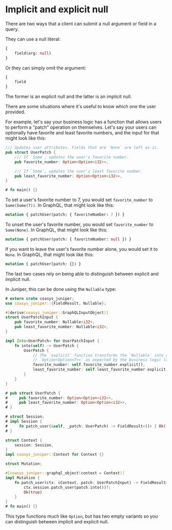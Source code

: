 # Implicit and explicit null

There are two ways that a client can submit a null argument or field in a query.

They can use a null literal:

```graphql
{
    field(arg: null)
}
```

Or they can simply omit the argument:

```graphql
{
    field
}
```

The former is an explicit null and the latter is an implicit null.

There are some situations where it's useful to know which one the user provided.

For example, let's say your business logic has a function that allows users to
perform a "patch" operation on themselves. Let's say your users can optionally
have favorite and least favorite numbers, and the input for that might look
like this:

```rust
/// Updates user attributes. Fields that are `None` are left as-is.
pub struct UserPatch {
    /// If `Some`, updates the user's favorite number.
    pub favorite_number: Option<Option<i32>>,

    /// If `Some`, updates the user's least favorite number.
    pub least_favorite_number: Option<Option<i32>>,
}

# fn main() {}
```

To set a user's favorite number to 7, you would set `favorite_number` to
`Some(Some(7))`. In GraphQL, that might look like this:

```graphql
mutation { patchUser(patch: { favoriteNumber: 7 }) }
```

To unset the user's favorite number, you would set `favorite_number` to
`Some(None)`. In GraphQL, that might look like this:

```graphql
mutation { patchUser(patch: { favoriteNumber: null }) }
```

If you want to leave the user's favorite number alone, you would set it to
`None`. In GraphQL, that might look like this:

```graphql
mutation { patchUser(patch: {}) }
```

The last two cases rely on being able to distinguish between explicit and implicit null.

In Juniper, this can be done using the `Nullable` type:

```rust
# extern crate coasys_juniper;
use coasys_juniper::{FieldResult, Nullable};

#[derive(coasys_juniper::GraphQLInputObject)]
struct UserPatchInput {
    pub favorite_number: Nullable<i32>,
    pub least_favorite_number: Nullable<i32>,
}

impl Into<UserPatch> for UserPatchInput {
    fn into(self) -> UserPatch {
        UserPatch {
            // The `explicit` function transforms the `Nullable` into an
            // `Option<Option<T>>` as expected by the business logic layer.
            favorite_number: self.favorite_number.explicit(),
            least_favorite_number: self.least_favorite_number.explicit(),
        }
    }
}

# pub struct UserPatch {
#     pub favorite_number: Option<Option<i32>>,
#     pub least_favorite_number: Option<Option<i32>>,
# }

# struct Session;
# impl Session {
#     fn patch_user(&self, _patch: UserPatch) -> FieldResult<()> { Ok(()) }
# }

struct Context {
    session: Session,
}
impl coasys_juniper::Context for Context {}

struct Mutation;

#[coasys_juniper::graphql_object(context = Context)]
impl Mutation {
    fn patch_user(ctx: &Context, patch: UserPatchInput) -> FieldResult<bool> {
        ctx.session.patch_user(patch.into())?;
        Ok(true)
    }
}
# fn main() {}
```

This type functions much like `Option`, but has two empty variants so you can
distinguish between implicit and explicit null.
